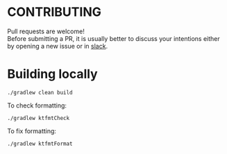 # CONTRIBUTING

Pull requests are welcome!  
Before submitting a PR, it is usually better to discuss your intentions either by opening a new issue or in [slack](https://kotlinlang.slack.com/messages/kotlin-logging/).

# Building locally

`./gradlew clean build`

To check formatting:

`./gradlew ktfmtCheck`

To fix formatting:

`./gradlew ktfmtFormat`

